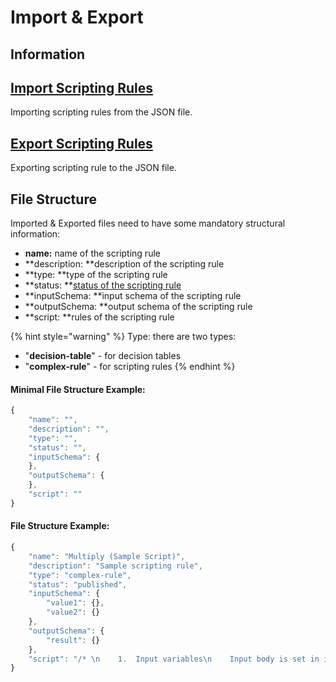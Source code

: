 # Import & Export

## Information

## [Import Scripting Rules](import-scripting-rule.md)

Importing scripting rules from the JSON file.

## [Export Scripting Rules](export-scripting-rule.md)

Exporting scripting rule to the JSON file.

## File Structure

Imported & Exported files need to have some mandatory structural information:

* **name:** name of the scripting rule
* **description: **description of the scripting rule
* **type: **type of the scripting rule
* **status: **[status of the scripting rule](broken-reference)
* **inputSchema: **input schema of the scripting rule
* **outputSchema: **output schema of the scripting rule
* **script: **rules of the scripting rule

{% hint style="warning" %}
Type: there are two types:

* "**decision-table**" - for decision tables
* "**complex-rule**" - for scripting rules
{% endhint %}

#### Minimal File Structure Example:

```javascript
{
    "name": "",
    "description": "",
    "type": "",
    "status": "",
    "inputSchema": {
    },
    "outputSchema": {
    },
    "script": ""
}
```

#### File Structure Example:

```javascript
{
    "name": "Multiply (Sample Script)",
    "description": "Sample scripting rule",
    "type": "complex-rule",
    "status": "published",
    "inputSchema": {
        "value1": {},
        "value2": {}
    },
    "outputSchema": {
        "result": {}
    },
    "script": "/* \n    1.  Input variables\n    Input body is set in input variable \n*/\nlet a = input.value1;\nlet b = input.value2;\n\n/*\n    2.  Define simple \"multiply\" function\n*/\nfunction multiply(a, b) {\n    return a * b;\n}\n\n/*\n    3.  Execute multiply function and store value result variable\n*/\nlet resultMultiply = multiply(a, b);\n\n/*\n    4.  Set output model which is returned in REST API\n*/\noutput.result = resultMultiply;\n\n/*\n    Optionally: It is possible print values to console\n*/\nconsole.log('Result multiply:', resultMultiply);\n\n/*\n    5.  Return output  \n*/\nreturn output;"
}
```

